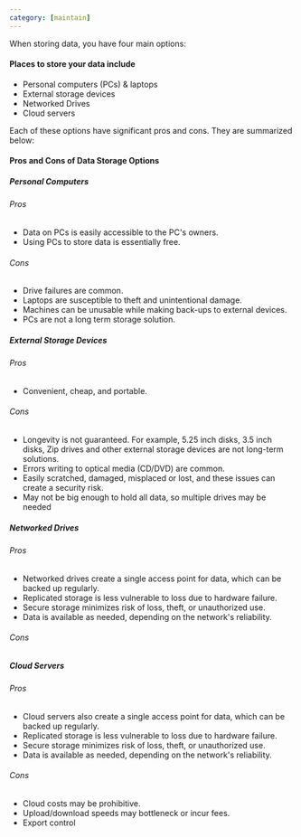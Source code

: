 ```yaml
---
category: [maintain]
---
```


When storing data, you have four main options:

#### Places to store your data include

- Personal computers (PCs) & laptops
- External storage devices
- Networked Drives
- Cloud servers

Each of these options have significant pros and cons. They are summarized below:

#### Pros and Cons of Data Storage Options

##### Personal Computers

###### Pros
- Data on PCs is easily accessible to the PC's owners.
- Using PCs to store data is essentially free.

###### Cons
- Drive failures are common.
- Laptops are susceptible to theft and unintentional damage.
- Machines can be unusable while making back-ups to external devices.
- PCs are not a long term storage solution.


##### External Storage Devices
###### Pros
- Convenient, cheap, and portable.

###### Cons
- Longevity is not guaranteed. For example, 5.25 inch disks, 3.5 inch disks, Zip drives and other external storage devices are not long-term solutions.
- Errors writing to optical media (CD/DVD) are common.
- Easily scratched, damaged, misplaced or lost, and these issues can create a security risk.
- May not be big enough to hold all data, so multiple drives may be needed


##### Networked Drives
###### Pros
- Networked drives create a single access point for data, which can be backed up regularly.
- Replicated storage is less vulnerable to loss due to hardware failure.
- Secure storage minimizes risk of loss, theft, or unauthorized use.
- Data is available as needed, depending on the network's reliability.

###### Cons

##### Cloud Servers
###### Pros
- Cloud servers also create a single access point for data, which can be backed up regularly.
- Replicated storage is less vulnerable to loss due to hardware failure.
- Secure storage minimizes risk of loss, theft, or unauthorized use.
- Data is available as needed, depending on the network's reliability.

###### Cons
- Cloud costs may be prohibitive.
- Upload/download speeds may bottleneck or incur fees.
- Export control


